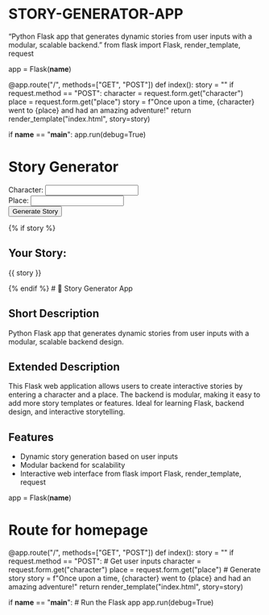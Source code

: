 # STORY-GENERATOR-APP
“Python Flask app that generates dynamic stories from user inputs with a modular, scalable backend.”
from flask import Flask, render_template, request

app = Flask(__name__)

@app.route("/", methods=["GET", "POST"])
def index():
    story = ""
    if request.method == "POST":
        character = request.form.get("character")
        place = request.form.get("place")
        story = f"Once upon a time, {character} went to {place} and had an amazing adventure!"
    return render_template("index.html", story=story)

if __name__ == "__main__":
    app.run(debug=True)
    <!DOCTYPE html>
<html>
<head>
    <title>Story Generator App</title>
</head>
<body>
    <h1>Story Generator</h1>
    <form method="POST">
        Character: <input type="text" name="character" required><br>
        Place: <input type="text" name="place" required><br>
        <input type="submit" value="Generate Story">
    </form>
    {% if story %}
    <h2>Your Story:</h2>
    <p>{{ story }}</p>
    {% endif %}
</body>
</html>
# 📖 Story Generator App

## Short Description
Python Flask app that generates dynamic stories from user inputs with a modular, scalable backend design.

## Extended Description
This Flask web application allows users to create interactive stories by entering a character and a place. The backend is modular, making it easy to add more story templates or features. Ideal for learning Flask, backend design, and interactive storytelling.

## Features
- Dynamic story generation based on user inputs
- Modular backend for scalability
- Interactive web interface
from flask import Flask, render_template, request

app = Flask(__name__)

# Route for homepage
@app.route("/", methods=["GET", "POST"])
def index():
    story = ""
    if request.method == "POST":
        # Get user inputs
        character = request.form.get("character")
        place = request.form.get("place")
        # Generate story
        story = f"Once upon a time, {character} went to {place} and had an amazing adventure!"
    return render_template("index.html", story=story)

if __name__ == "__main__":
    # Run the Flask app
    app.run(debug=True)

